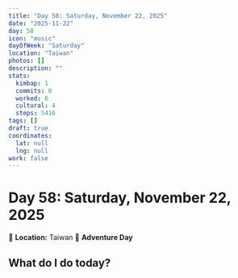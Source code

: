 ```yaml
---
title: "Day 58: Saturday, November 22, 2025"
date: "2025-11-22"
day: 58
icon: "music"
dayOfWeek: "Saturday"
location: "Taiwan"
photos: []
description: ""
stats:
  kimbap: 1
  commits: 0
  worked: 6
  cultural: 4
  steps: 5416
tags: []
draft: true
coordinates:
  lat: null
  lng: null
work: false
---
```

# Day 58: Saturday, November 22, 2025

📍 **Location:** Taiwan
🎒 **Adventure Day**

## What do I do today?


